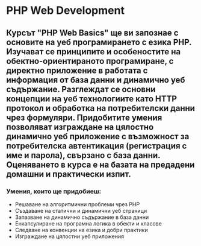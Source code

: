 # PHP Web Development

## Курсът "PHP Web Basics" ще ви запознае с основите на уеб програмирането с езика PHP. Изучават се принципите и особеностите на обектно-ориентираното програмиране, с директно приложение в работата с информация от база данни и динамично уеб съдържание. Разглеждат се основни концепции на уеб технологиите като HTTP протокол и обработка на потребителски данни чрез формуляри. Придобитите умения позволяват изграждане на цялостно динамично уеб приложение с възможност за потребителска автентикация (регистрация с име и парола), свързано с база данни. Оценяването в курса е на базата на предадени домашни и практически изпит. 

### Умения, които ще придобиеш:

- Решаване на алгоритмични проблеми чрез РНР
- Създаване на статични и динамични уеб страници
- Запазване на динамично съдържание в база данни
- Енкапсулиране на програмна логика в обекти и класове
- Следване на конвенции на езика и добри практики
- Изграждане на цялостни уеб приложения
